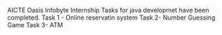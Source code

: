 AICTE Oasis Infobyte Internship Tasks for java developmet have been completed. 
Task 1 - Online reservatin system
Task 2- Number Guessing Game
Task 3- ATM
